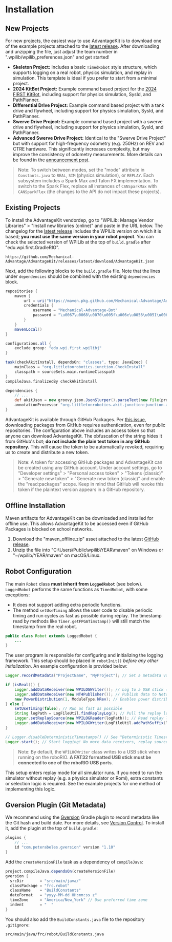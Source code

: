# Installation

## New Projects

For new projects, the easiest way to use AdvantageKit is to download one of the example projects attached to the [latest release](https://github.com/Mechanical-Advantage/AdvantageKit/releases/latest). After downloading and unzipping the file, just adjust the team number in ".wpilib/wpilib_preferences.json" and get started!

- **Skeleton Project:** Includes a basic `TimedRobot` style structure, which supports logging on a real robot, physics simulation, and replay in simulation. This template is ideal if you prefer to start from a minimal project.
- **2024 KitBot Project:** Example command based project for the [2024 FIRST KitBot](https://www.firstinspires.org/resource-library/frc/kitbot), including support for physics simulation, SysId, and PathPlanner.
- **Differential Drive Project:** Example command based project with a tank drive and flywheel, including support for physics simulation, SysId, and PathPlanner.
- **Swerve Drive Project:** Example command based project with a swerve drive and flywheel, including support for physics simulation, SysId, and PathPlanner.
- **Advanced Swerve Drive Project:** Identical to the "Swerve Drive Project" but with support for high-frequency odometry (e.g. 250Hz) on REV and CTRE hardware. This significantly increases complexity, but may improve the consistency of odometry measurements. More details can be found in the [announcement post](https://www.chiefdelphi.com/t/advantagekit-2024-log-replay-again/442968/54#advanced-swerve-drive-project-2).

> Note: To switch between modes, set the "mode" attribute in `Constants.java` to `REAL`, `SIM` (physics simulation), or `REPLAY`. Each subsystem includes a Spark Max and Talon FX implementation. To switch to the Spark Flex, replace all instances of `CANSparkMax` with `CANSparkFlex` (the changes to the API do not impact these projects).

## Existing Projects

To install the AdvantageKit vendordep, go to "WPILib: Manage Vendor Libraries" > "Install new libraries (online)" and paste in the URL below. The changelog for the [latest release](https://github.com/Mechanical-Advantage/AdvantageKit/releases/latest) includes the WPILib version on which it is based; **you must use the same version in your robot project**. You can check the selected version of WPILib at the top of `build.gradle` after "edu.wpi.first.GradleRIO".

```
https://github.com/Mechanical-Advantage/AdvantageKit/releases/latest/download/AdvantageKit.json
```

Next, add the following blocks to the `build.gradle` file. Note that the lines under `dependencies` should be combined with the existing `dependencies` block.

```groovy
repositories {
    maven {
        url = uri("https://maven.pkg.github.com/Mechanical-Advantage/AdvantageKit")
        credentials {
            username = "Mechanical-Advantage-Bot"
            password = "\u0067\u0068\u0070\u005f\u006e\u0056\u0051\u006a\u0055\u004f\u004c\u0061\u0079\u0066\u006e\u0078\u006e\u0037\u0051\u0049\u0054\u0042\u0032\u004c\u004a\u006d\u0055\u0070\u0073\u0031\u006d\u0037\u004c\u005a\u0030\u0076\u0062\u0070\u0063\u0051"
        }
    }
    mavenLocal()
}

configurations.all {
    exclude group: "edu.wpi.first.wpilibj"
}

task(checkAkitInstall, dependsOn: "classes", type: JavaExec) {
    mainClass = "org.littletonrobotics.junction.CheckInstall"
    classpath = sourceSets.main.runtimeClasspath
}
compileJava.finalizedBy checkAkitInstall

dependencies {
    // ...
    def akitJson = new groovy.json.JsonSlurper().parseText(new File(projectDir.getAbsolutePath() + "/vendordeps/AdvantageKit.json").text)
    annotationProcessor "org.littletonrobotics.akit.junction:junction-autolog:$akitJson.version"
}
```

AdvantageKit is available through GitHub Packages. Per [this issue](https://github.community/t/download-from-github-package-registry-without-authentication/14407), downloading packages from GitHub requires authentication, even for public repositories. The configuration above includes an access token so that anyone can download AdvantageKit. The obfuscation of the string hides it from GitHub's bot; **do not include the plain text token in any GitHub repository.** This will cause the token to be automatically revoked, requiring us to create and distribute a new token.

> Note: A token for accessing GitHub packages and AdvantageKit can be created using any GitHub account. Under account settings, go to "Developer settings" > "Personal access token" > "Tokens (classic)" > "Generate new token" > "Generate new token (classic)" and enable the "read:packages" scope. Keep in mind that GitHub will revoke this token if the plaintext version appears in a GitHub repository.

## Offline Installation

Maven artifacts for AdvantageKit can be downloaded and installed for offline use. This allows AdvantageKit to be accessed even if GitHub Packages is blocked on school networks.

1. Download the "maven_offline.zip" asset attached to the latest [GitHub release](https://github.com/Mechanical-Advantage/AdvantageKit/releases/latest).
2. Unzip the file into "C:\Users\Public\wpilib\YEAR\maven" on Windows or "~/wpilib/YEAR/maven" on macOS/Linux.

## Robot Configuration

The main `Robot` class **must inherit from `LoggedRobot`** (see below). `LoggedRobot` performs the same functions as `TimedRobot`, with some exceptions:

- It does not support adding extra periodic functions.
- The method `setUseTiming` allows the user code to disable periodic timing and run cycles as fast as possible during replay. The timestamp read by methods like `Timer.getFPGATimstamp()` will still match the timestamp from the real robot.

```java
public class Robot extends LoggedRobot {
    ...
}
```

The user program is responsible for configuring and initializing the logging framework. This setup should be placed in `robotInit()` _before any other initialization_. An example configuration is provided below:

```java
Logger.recordMetadata("ProjectName", "MyProject"); // Set a metadata value

if (isReal()) {
    Logger.addDataReceiver(new WPILOGWriter()); // Log to a USB stick ("/U/logs")
    Logger.addDataReceiver(new NT4Publisher()); // Publish data to NetworkTables
    new PowerDistribution(1, ModuleType.kRev); // Enables power distribution logging
} else {
    setUseTiming(false); // Run as fast as possible
    String logPath = LogFileUtil.findReplayLog(); // Pull the replay log from AdvantageScope (or prompt the user)
    Logger.setReplaySource(new WPILOGReader(logPath)); // Read replay log
    Logger.addDataReceiver(new WPILOGWriter(LogFileUtil.addPathSuffix(logPath, "_sim"))); // Save outputs to a new log
}

// Logger.disableDeterministicTimestamps() // See "Deterministic Timestamps" in the "Understanding Data Flow" page
Logger.start(); // Start logging! No more data receivers, replay sources, or metadata values may be added.
```

> Note: By default, the `WPILOGWriter` class writes to a USB stick when running on the roboRIO. **A FAT32 formatted USB stick must be connected to one of the roboRIO USB ports**.

This setup enters replay mode for all simulator runs. If you need to run the simulator without replay (e.g. a physics simulator or Romi), extra constants or selection logic is required. See the example projects for one method of implementing this logic.

## Gversion Plugin (Git Metadata)

We recommend using the [Gversion](https://github.com/lessthanoptimal/gversion-plugin) Gradle plugin to record metadata like the Git hash and build date. For more details, see [Version Control](VERSION-CONTROL.md). To install it, add the plugin at the top of `build.gradle`:

```groovy
plugins {
    // ...
    id "com.peterabeles.gversion" version "1.10"
}
```

Add the `createVersionFile` task as a dependency of `compileJava`:

```groovy
project.compileJava.dependsOn(createVersionFile)
gversion {
  srcDir       = "src/main/java/"
  classPackage = "frc.robot"
  className    = "BuildConstants"
  dateFormat   = "yyyy-MM-dd HH:mm:ss z"
  timeZone     = "America/New_York" // Use preferred time zone
  indent       = "  "
}
```

You should also add the `BuildConstants.java` file to the repository `.gitignore`:

```
src/main/java/frc/robot/BuildConstants.java
```
